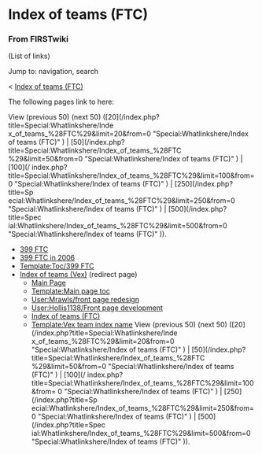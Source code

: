 # Index of teams (FTC)

### From FIRSTwiki

(List of links)

Jump to: navigation, search

&lt; [Index of teams
(FTC)](/index.php?title=Index_of_teams_%28FTC%29&redirect=no "Index of teams
\(FTC\)" )  

The following pages link to here:

View (previous 50) (next 50) ([20](/index.php?title=Special:Whatlinkshere/Inde
x_of_teams_%28FTC%29&limit=20&from=0 "Special:Whatlinkshere/Index of teams
\(FTC\)" ) | [50](/index.php?title=Special:Whatlinkshere/Index_of_teams_%28FTC
%29&limit=50&from=0 "Special:Whatlinkshere/Index of teams \(FTC\)" ) | [100](/
index.php?title=Special:Whatlinkshere/Index_of_teams_%28FTC%29&limit=100&from=
0 "Special:Whatlinkshere/Index of teams \(FTC\)" ) | [250](/index.php?title=Sp
ecial:Whatlinkshere/Index_of_teams_%28FTC%29&limit=250&from=0
"Special:Whatlinkshere/Index of teams \(FTC\)" ) | [500](/index.php?title=Spec
ial:Whatlinkshere/Index_of_teams_%28FTC%29&limit=500&from=0
"Special:Whatlinkshere/Index of teams \(FTC\)" )).

  * [399 FTC](399_FTC "399 FTC" )
  * [399 FTC in 2006](399_FTC_in_2006 "399 FTC in 2006" )
  * [Template:Toc/399 FTC](Template:Toc/399_FTC "Template:Toc/399 FTC" )
  * [Index of teams (Vex)](/index.php?title=Index_of_teams_%28Vex%29&redirect=no "Index of teams \(Vex\)" ) (redirect page) 
    * [Main Page](Main_Page "Main Page" )
    * [Template:Main page toc](Template:Main_page_toc "Template:Main page toc" )
    * [User:Mrawls/front page redesign](User:Mrawls/front_page_redesign "User:Mrawls/front page redesign" )
    * [User:Hollis1138/Front page development](User:Hollis1138/Front_page_development "User:Hollis1138/Front page development" )
    * [Index of teams (FTC)](Index_of_teams_%28FTC%29 "Index of teams \(FTC\)" )
    * [Template:Vex team index name](Template:Vex_team_index_name "Template:Vex team index name" )
View (previous 50) (next 50) ([20](/index.php?title=Special:Whatlinkshere/Inde
x_of_teams_%28FTC%29&limit=20&from=0 "Special:Whatlinkshere/Index of teams
\(FTC\)" ) | [50](/index.php?title=Special:Whatlinkshere/Index_of_teams_%28FTC
%29&limit=50&from=0 "Special:Whatlinkshere/Index of teams \(FTC\)" ) | [100](/
index.php?title=Special:Whatlinkshere/Index_of_teams_%28FTC%29&limit=100&from=
0 "Special:Whatlinkshere/Index of teams \(FTC\)" ) | [250](/index.php?title=Sp
ecial:Whatlinkshere/Index_of_teams_%28FTC%29&limit=250&from=0
"Special:Whatlinkshere/Index of teams \(FTC\)" ) | [500](/index.php?title=Spec
ial:Whatlinkshere/Index_of_teams_%28FTC%29&limit=500&from=0
"Special:Whatlinkshere/Index of teams \(FTC\)" )).

